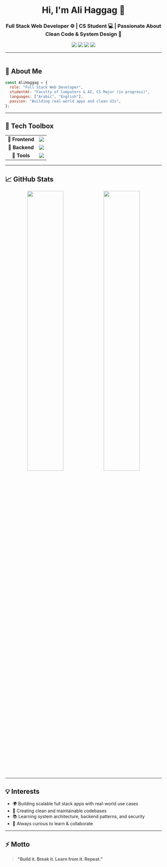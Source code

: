 <h1 align="center">Hi, I'm Ali Haggag 👋</h1>
<h3 align="center">Full Stack Web Developer ⚙️ | CS Student 💻 | Passionate About Clean Code & System Design 🧠</h3>

<p align="center">
  <a href="https://www.linkedin.com/in/ali-haggag7"><img src="https://img.shields.io/badge/Ali%20Haggag-0077B5?style=for-the-badge&logo=linkedin&logoColor=white" /></a>
  <a href="https://www.facebook.com/share/1Zf9XHxF7Z/"><img src="https://img.shields.io/badge/Facebook-1877F2?style=for-the-badge&logo=facebook&logoColor=white" /></a>
  <a href="https://www.instagram.com/3zsdj?igsh=MWhyenVmeWdwZm5scQ=="><img src="https://img.shields.io/badge/@3zsdj-E4405F?style=for-the-badge&logo=instagram&logoColor=white" /></a>
  <a href="mailto:ali.haggag2005@gmail.com"><img src="https://img.shields.io/badge/Gmail-ali.haggag2005@gmail.com-D14836?style=for-the-badge&logo=gmail&logoColor=white" /></a>
</p>

---

<img src="https://media.giphy.com/media/3o7abKhOpu0NwenH3O/giphy.gif" width="100%" height="3px" />

## 🚀 About Me

```js
const AliHaggag = {
  role: "Full Stack Web Developer",
  studentAt: "Faculty of Computers & AI, CS Major (in progress)",
  languages: ["Arabic", "English"],
  passion: "Building real-world apps and clean UIs",
};
```

---

## 🧰 Tech Toolbox

<p align="center">
 <table align="center">
  <tr>
    <td align="center"><b>🎨 Frontend</b></td>
    <td>
      <img src="https://skillicons.dev/icons?i=html,css,js,react,bootstrap,tailwind,jquery" />
    </td>
  </tr>
  <tr>
    <td align="center"><b>🔧 Backend</b></td>
    <td>
      <img src="https://skillicons.dev/icons?i=nodejs,express,mongodb,firebase" />
    </td>
  </tr>
  <tr>
    <td align="center"><b>🧰 Tools</b></td>
    <td>
      <img src="https://skillicons.dev/icons?i=git,github,vscode" />
    </td>
  </tr>
</table>
</p>

---

## 📈 GitHub Stats

<p align="center">
  <img src="https://github-readme-stats.vercel.app/api?username=Ali-Haggag7&show_icons=true&theme=tokyonight&hide_border=true&border_radius=10" width="48%" />
  <img src="https://github-readme-streak-stats.herokuapp.com/?user=Ali-Haggag7&theme=tokyonight&hide_border=true&border_radius=10" width="48%" />
</p>

---

## 💡 Interests

- 🌍 Building scalable full stack apps with real-world use cases  
- 🧩 Creating clean and maintainable codebases  
- 📚 Learning system architecture, backend patterns, and security  
- 💬 Always curious to learn & collaborate  

---

## ⚡️ Motto

> **"Build it. Break it. Learn from it. Repeat."**
